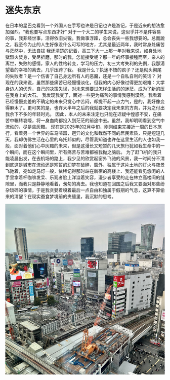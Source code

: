 # 迷失东京

在日本的星巴克看到一个外国人在手写也许是日记也许是游记，于是近来的想法愈加强烈。“我也要写点东西才好”
对于一个大二的学生来说，这似乎并不是件容易的事，我非经世事，活得依旧尖锐。我做事浮躁，总会丧失一些我想要的。总而說之，我至今为止的人生好像没什么可写的地方，尤其是最近两年，我时常身处痛苦与茫然中，无法自拔
我还清楚的记着，高三下大一上那一年对我来说，如身处地狱烈火焚身，受尽折磨，那时的我，怎能接受呢？那一年的坏事接種而至，亲人的离世，失败的感情，家人的性格转变，学习的压力，初三大考失利的先例，我那湯望着的幸福的离去，几乎压跨了我。
我是什么？执迷不悟的疯子？还是彻头彻尾的失败者？是一个伤害了自己身边所有人的恶魔，还是一个自私自利的笑话？
对现在的我来说，虽然那些痛苦已经慢慢淡化，但我的内心好像过得更加艰难：大学身边人的优秀，自己的决策失误，对未来想要过怎样生活的的迷茫，成为了新的压在我身上的大石。
我发现我变了，面对一些更为痛苦的事情我感到漠然，我看着已经慢慢变差的不确定的未来只觉心中苦闷，却提不起一点力气，是的，我好像变得麻木了。更可笑的是，也许大半年之后的我就要决定我未来的方向，并为之付出我余下不多的年轻时光。
因此，本人的未来注定也只能在迟疑中惶惑不安，在痛苦中輾转哀嚎，将一身血肉都投入到茫茫的前途中去。虽然，我却明明看到空气中流动的，尽是些灰黯。
现在是2025年的2月中旬，刚刚结束完接近一周的日本旅行，看着另一个世界的车马喧嚣，迥异的文化和截然不同的居民素质，只是短短几天，我却仿佛生活在心里的乌托邦似的，尽管我知道也许在这里生活的人也如我一般，面对着他们心中灰黯的未来，但是这漫长又短暂的几天旅行犹如我生命中的一个瞬间，而在这个瞬间里，所有痛苦与苦难都被我抛之脑后。
为了赶飞机的我只能凌晨出发，在去机场的路上，我少见的欣赏起窗外飞驰的风景，我一时间分不清到底这是城市在流动还是短暂的幻梦在破碎，窗外，独属于这片土地的灯火与夜景飞驰着，宛如走马灯一般，依稀记得那时站在新宿的高楼上、我还能看见悠闲的人手里拿着杯咖啡发呆、乐观者脸上洋溢着笑容，漫步者享受的走在林立高楼间的缝隙里，而我只是静静地看着，匆匆的离去。我也知道在回国之后我又要面对那些纷杂琐碎的事情，于是我贪婪着嗅着最后一点自由和独属于假期的气息，这算不算偷来的清醒？在现实蚕食梦境前的夹缝里，我沉默的思考。

![img](images/IMG_7295(20250220-070041).JPG)

